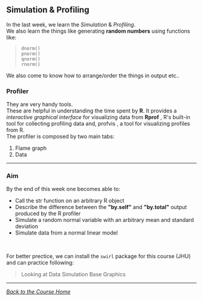 ## Simulation & Profiling

In the last week, we learn the _Simulation_ & _Profiling_.<br />
We also learn the things like generating **random numbers** using functions like:
> ```dnorm()```<br />
> ```pnorm()```<br />
> ```qnorm()```<br />
> ```rnorm()```

We also come to know how to arrange/order the things in output etc..<br />

### Profiler
They are very handy tools.<br />
These are helpful in understanding the time spent by **R**. It provides a _interactive graphical interface_ for visualizing data from **Rprof** , R's built-in tool for collecting profiling data and, profvis , a tool for visualizing profiles from R.<br />
The profiler is composed by two main tabs:
1. Flame graph
2. Data

<hr />

### Aim
By the end of this week one becomes able to:
* Call the str function on an arbitrary R object
* Describe the difference between the **"by.self"** and **"by.total"** output produced by the R profiler
* Simulate a random normal variable with an arbitrary mean and standard deviation
* Simulate data from a normal linear model

<br />

For better prectice, we can install the ```swirl``` package for this course (JHU) and can practice following:
> Looking at Data
> Simulation
> Base Graphics

<hr />

[_Back to the Course Home_](../)